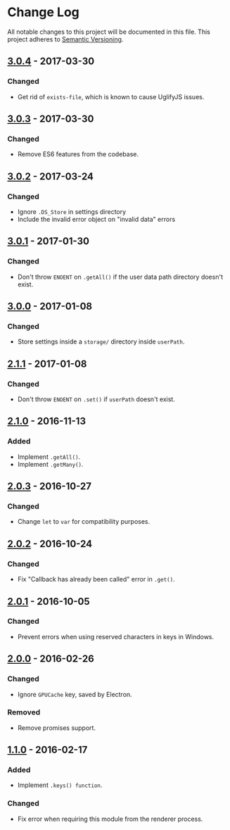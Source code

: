 # Change Log

All notable changes to this project will be documented in this file.
This project adheres to [Semantic Versioning](http://semver.org/).

## [3.0.4] - 2017-03-30

### Changed

- Get rid of `exists-file`, which is known to cause UglifyJS issues.

## [3.0.3] - 2017-03-30

### Changed

- Remove ES6 features from the codebase.

## [3.0.2] - 2017-03-24

### Changed

- Ignore `.DS_Store` in settings directory
- Include the invalid error object on "invalid data" errors

## [3.0.1] - 2017-01-30

### Changed

- Don't throw `ENOENT` on `.getAll()` if the user data path directory doesn't exist.

## [3.0.0] - 2017-01-08

### Changed

- Store settings inside a `storage/` directory inside `userPath`.

## [2.1.1] - 2017-01-08

### Changed

- Don't throw `ENOENT` on `.set()` if `userPath` doesn't exist.

## [2.1.0] - 2016-11-13

### Added

- Implement `.getAll()`.
- Implement `.getMany()`.

## [2.0.3] - 2016-10-27

### Changed

- Change `let` to `var` for compatibility purposes.

## [2.0.2] - 2016-10-24

### Changed

- Fix "Callback has already been called" error in `.get()`.

## [2.0.1] - 2016-10-05

### Changed

- Prevent errors when using reserved characters in keys in Windows.

## [2.0.0] - 2016-02-26

### Changed

- Ignore `GPUCache` key, saved by Electron.

### Removed

- Remove promises support.

## [1.1.0] - 2016-02-17

### Added

- Implement `.keys() function`.

### Changed

- Fix error when requiring this module from the renderer process.

[3.0.4]: https://github.com/jviotti/electron-json-storage/compare/v3.0.3...v3.0.4
[3.0.3]: https://github.com/jviotti/electron-json-storage/compare/v3.0.2...v3.0.3
[3.0.2]: https://github.com/jviotti/electron-json-storage/compare/v3.0.1...v3.0.2
[3.0.1]: https://github.com/jviotti/electron-json-storage/compare/v3.0.0...v3.0.1
[3.0.0]: https://github.com/jviotti/electron-json-storage/compare/v2.1.1...v3.0.0
[2.1.1]: https://github.com/jviotti/electron-json-storage/compare/v2.1.0...v2.1.1
[2.1.0]: https://github.com/jviotti/electron-json-storage/compare/v2.0.3...v2.1.0
[2.0.3]: https://github.com/jviotti/electron-json-storage/compare/v2.0.2...v2.0.3
[2.0.2]: https://github.com/jviotti/electron-json-storage/compare/v2.0.1...v2.0.2
[2.0.1]: https://github.com/jviotti/electron-json-storage/compare/v2.0.0...v2.0.1
[2.0.0]: https://github.com/jviotti/electron-json-storage/compare/v1.1.0...v2.0.0
[1.1.0]: https://github.com/jviotti/electron-json-storage/compare/v1.0.0...v1.1.0
